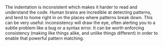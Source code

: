 The indentation is inconsistent which makes it harder to read and understand the code.
Human brains are incredible at detecting patterns, and tend to home right in on the places where patterns break down.
This can be very useful: inconsistency will draw the eye, often alerting you to a subtle problem like a bug or a syntax error.
It can be worth enforcing consistency (making like things alike, and unlike things different) in order to enable that powerful pattern matching.